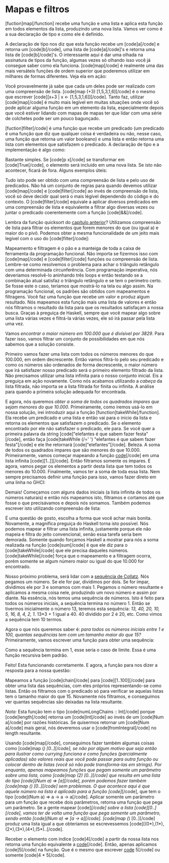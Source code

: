 Mapas e filtros
===============

[fuction]map[/function] recebe uma função e uma lista e aplica esta função em todos elementos da 
lista, produzindo uma nova lista. Vamos ver como é a sua declaração de tipo e como ele é definido.

A declaração de tipo nos diz que esta função recebe um [code]a[/code] e retorna um [code]b[/code], 
uma lista de [code]a[/code]'s e retorna uma lista de [code]b[/code]'s. O interessante aqui é dar uma 
olhada na assinatura de tipos da função, algumas vezes só olhando isso você já consegue saber como ela funciona. 
[code]map[/code] é realmente uma das mais versáteis funções de ordem superior que poderemos utilizar em milhares de 
formas diferentes. Veja ela em ação:

Você provavelmente já sabe que cada um deles pode ser realizado com uma compreensão de lista. 
[code]map (+3) [1,5,3,1,6][/code] é o mesmo que escrever [code][x+3 | x &lt;- [1,5,3,1,6]][/code]. 
Tanto faz, utilizar [code]map[/code] é muito mais legível em muitas situações onde você só pode 
aplicar alguma função em um elemento da lista, especialmente depois que você estiver lidando com 
mapas de mapas ter que lidar com uma série de colchetes pode ser um pouco bagunçado.

[fuction]filter[/code] é uma função que recebe um predicado (um predicado é uma função que diz que 
qualquer coisa é verdadeira ou não, nesse caso, uma função que retorna um valor booleano) e uma 
lista e então retorna uma lista com elementos que satisfazem o predicado. A declaração de tipo e a 
implementação é algo como:

Bastante simples. Se [code]p x[/code] se transformar em [code]True[/code], o elemento será incluido 
em uma nova lista. Se isto não acontecer, ficará de fora. Alguns exemplos úteis:

Tudo isto pode ser obtido com uma compreensão de lista e pelo uso de predicados. Não há um conjunto 
de regras para quando devemos utilizar [code]map[/code] e [code]filter[/code] ao invés de compreensão 
de lista, você só deve decidir qual será o mais légível dependendo do código e do contexto. 
O [code]filter[/code] equivale a aplicar diversos predicados em uma compreensão de lista e equivalente 
a filtrar algo diversas vezes ou juntar o predicado coerentemente com a função [code]&amp;&amp;[/code].

Lembra da função quicksort do <a href="recursion">capítulo anterior</a>? Utilizamos compreensão de 
lista para filtrar os elementos que forem menores do que (ou igual a) e maior do o pivô. Podemos obter 
a mesma funcionalidade de um jeito mais legível com o uso do [code]filter[/code]:

Mapeamento e filtragem é o pão e a manteiga de toda a caixa de ferramenta da programação funcional. 
Não importa se fizermos isso com [code]map[/code] e [code]filter[/code] funções ou compreensão de lista. 
Lembre-se como resolvemos o problema para achar o triângulo retângulo com uma determinada circunferência. 
Com programação imperativa, nós deveriamos resolvê-lo aninhando três loops e então testando se a 
combinação atual satisfaz o triângulo retângulo e se tem o perímetro certo. Se fosse este o caso, 
teríamos que mostrá-lo na tela ou algo assim. Na programação funcional, os padrões são obtidos 
com mapeamentos e filtragens. Você faz uma função que recebe um valor e produz algum resultado. 
Nós mapeamos esta função mais uma lista de valores e então nós filtramos o resultado da lista para 
que os resultados satisfaçam a nossa busca. Graças à preguiça de Haskell, sempre que você mapear algo 
sobre uma lista várias vezes e filtrá-la várias vezes, ele só irá passar pela lista uma vez.

Vamos <em>encontrar o maior número em 100.000 que é divisível por 3829</em>. Para fazer isso, 
vamos filtrar um conjunto de possibilidades em que nós sabemos que a solução consiste.

Primeiro vamos fazer uma lista com todos os números menores do que 100.000, em ordem decrescente. 
Então vamos filtrá-lo pelo seu predicado e como os números são ordenados de forma decrescente, o maior 
número que irá satisfazer nosso predicado será o primeiro elemento filtrado da lista. Não precisamos 
utilizar uma lista infinita para o nosso conjunto inicial. Eis a preguiça em ação novamente. Como nós 
acabamos utilizando a <i>cabeça</i> da lista filtrada, não importa se a lista filtrada for finita ou 
infinita. A análise para quando a primeira solução adequada for encontrada.

E agora, nós queremos <em>obter a soma de todos os quadrados ímpares que sejam menores do que 10.000</em>. 
Primeiramente, como iremos usá-lo em nossa solução, irei introduzir aqui a função 
[function]takeWhile[/function]. Ela recebe um predicado e uma lista e então vai para o inicio da lista 
e retorna os elementos que satisfazem o predicado. Se o elemento encontrado por ele não satisfazer o 
predicado, ele para. Se você quer a primeira palavra da string 
[code]"elefantes é que sabem fazer festa"[/code], então faça [code]takeWhile (/=' ') "elefantes é que 
sabem fazer festa"[/code] e ele lhe retornará [code]"elefantes"[/code]. Beleza. A soma de todos os 
quadrados ímpares que são menores do que 10.000. Primeiramente, vamos começar mapeando a função 
[code](^2)[/code] em uma lista infinita [code][1..]][/code]. Então filtramos somente os ímpares. 
E agora, vamos pegar os elementos a partir desta lista que tem todos os menores do 10.000. Finalmente, 
vamos ter a soma de toda essa lista. Nem sempre precisamos definir uma função para isso, vamos fazer 
direto em uma linha no GHCI:

Demais! Começamos com alguns dados iniciais (a lista infinita de todos os números naturais) e então 
nós mapeamos isto, filtramos e cortamos até que fosse o que precisávamos e depois nós somamos. Também 
podemos escrever isto utilizando compreensão de lista: 

É uma questão de gosto, escolha a forma que você achar mais bonita. Novamente, a magnífica preguiça do 
Haskell torna isto possível. Nós podemos mapear e filtrar uma lista infinita, justamente porque ele 
não mapeia e filtra do jeito convencional, senão essa tarefa seria bem demorada. Somente quando forçamos 
Haskell a mostrar para nós a soma realizada na função [code]sum[/code] é que ele diz para o 
[code]takeWhile[/code] que ele precisa daqueles números. [code]takeWhile[/code] força que o 
mapeamento e a filtragem ocorra, porém somente se algum número maior ou igual do que 10.000 for 
encontrado.

Nosso próximo problema, será lidar com a <a href="http://pt.wikipedia.org/wiki/Conjectura_de_Collatz" 
target="_blank">sequência de Collatz</a>. Nós pegamos um número. Se ele for par, dividimos por dois. 
Se for ímpar, dividimos ele por 3 e somamos com mais 1. Pegamos o número resultante e aplicamos a mesma 
coisa nele, produzindo um novo número e assim por diante. Na essência, nós temos uma sequência de 
números. Isto é feito para todos os números iniciais, a sequência termina no número 1. Então se 
tivermos inicialmente o número 13, teremos esta sequência: <i>13, 40, 20, 10, 5, 16, 8, 4, 2, 1</i>. 
13*3 + 1 igual a 40. 40 dividido por 2 é 20, etc. Como vimos a sequência tem 10 termos.

Agora o que nós queremos saber é: <em>para todos os números iniciais entre 1 e 100, quantas sequências 
tem com um tamanho maior do que 15?</em> Primeiramente, vamos escrever uma função para obter uma 
sequência:

Como a sequência termina em 1, esse seria o caso de limite. Essa é uma função recursiva bem padrão.

Feito! Esta funcionando corretamente. E agora, a função para nos dizer a resposta para a nossa questão:

Mapeamos a função [code]chain[/code] para [code][1..100][/code] para obter uma lista das sequências, com 
eles próprios representando-se como listas. Então os filtramos com o predicado só para verificar se 
aquelas listas tem o tamanho maior do que 15. Novamente nós filtramos, e conseguimos ver quantas 
sequências são deixadas na lista resultante.

<em>Nota:</em> Esta função tem o tipo [code]numLongChains :: Int[/code] porque [code]length[/code] 
retorna um [code]Int[/code] ao invés de um [code]Num a[/code] por razões históricas. Se quisermos 
retornar um [code]Num a[/code] mais geral, nós deveremos usar o [code]fromIntegral[/code] no length 
resultante.

Usando [code]map[/code], conseguimos fazer também algumas coisas como [code]map (*) [0..][/code], 
se não por algum motivo que seja então para ilustrar como currying funciona e como funções (parcialmente 
aplicadas) são valores reais que você pode passar para outra função ou colocar dentro de listas (você 
só não pode transforma-las em strings). Por enquanto, apenas mapeamos funções que pegam somente um 
parâmetro sobre uma lista, como [code]map (*2) [0..][/code] que resulta em uma lista do tipo 
[code](Num a) =&gt; [a][/code], porém podemos fazer também [code]map (*) [0..][/code] sem problemas.
O que acontece aqui é que aquele número na lista é aplicado para a função [code]*[/code], que tem o 
tipo [code](Num a) =&gt; a -&gt; a -&gt; a[/code]. Aplicar somente um parâmetro para um função que 
recebe dois parâmetros, retorna uma função que pega um parâmetro. Se a gente mapear [code]*[/code] sobre 
a lista [code][0..][/code], vamos ter de volta uma função que pega somente um parâmetro, sendo então 
[code](Num a) =&gt; [a -&gt; a][/code]. [code]map (*) [0..][/code] produz uma lista igual a que obteriamos
se escrevessemos [code][(0*),(1*),(2*),(3*),(4*),(5*)..[/code].

Receber o elemento com índice [code]4[/code] a partir da nossa lista nos retorna uma função equivalente a 
[code](4*)[/code]. Então, apenas aplicamos [code]5[/code] na função. Que é o mesmo que escrever 
[code](4*) 5[/code] ou somente [code]4 * 5[/code].